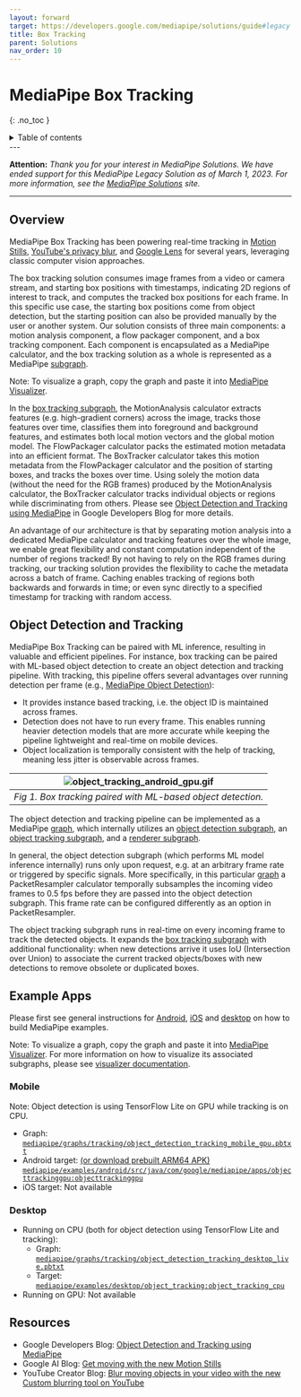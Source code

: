 ```yaml
---
layout: forward
target: https://developers.google.com/mediapipe/solutions/guide#legacy
title: Box Tracking
parent: Solutions
nav_order: 10
---
```


# MediaPipe Box Tracking
{: .no_toc }

<details close markdown="block">
  <summary>
    Table of contents
  </summary>
  {: .text-delta }
1. TOC
{:toc}
</details>
---

**Attention:** *Thank you for your interest in MediaPipe Solutions.
We have ended support for this MediaPipe Legacy Solution as of March 1, 2023.
For more information, see the
[MediaPipe Solutions](https://developers.google.com/mediapipe/solutions/guide#legacy)
site.*

----

## Overview

MediaPipe Box Tracking has been powering real-time tracking in
[Motion Stills](https://ai.googleblog.com/2016/12/get-moving-with-new-motion-stills.html),
[YouTube's privacy blur](https://youtube-creators.googleblog.com/2016/02/blur-moving-objects-in-your-video-with.html),
and [Google Lens](https://lens.google.com/) for several years, leveraging
classic computer vision approaches.

The box tracking solution consumes image frames from a video or camera stream,
and starting box positions with timestamps, indicating 2D regions of interest to
track, and computes the tracked box positions for each frame. In this specific
use case, the starting box positions come from object detection, but the
starting position can also be provided manually by the user or another system.
Our solution consists of three main components: a motion analysis component, a
flow packager component, and a box tracking component. Each component is
encapsulated as a MediaPipe calculator, and the box tracking solution as a whole
is represented as a MediaPipe
[subgraph](https://github.com/google/mediapipe/tree/master/mediapipe/graphs/tracking/subgraphs/box_tracking_gpu.pbtxt).

Note: To visualize a graph, copy the graph and paste it into
[MediaPipe Visualizer](https://viz.mediapipe.dev/).

In the
[box tracking subgraph](https://github.com/google/mediapipe/tree/master/mediapipe/graphs/tracking/subgraphs/box_tracking_gpu.pbtxt),
the MotionAnalysis calculator extracts features (e.g. high-gradient corners)
across the image, tracks those features over time, classifies them into
foreground and background features, and estimates both local motion vectors and
the global motion model. The FlowPackager calculator packs the estimated motion
metadata into an efficient format. The BoxTracker calculator takes this motion
metadata from the FlowPackager calculator and the position of starting boxes,
and tracks the boxes over time. Using solely the motion data (without the need
for the RGB frames) produced by the MotionAnalysis calculator, the BoxTracker
calculator tracks individual objects or regions while discriminating from
others. Please see
[Object Detection and Tracking using MediaPipe](https://developers.googleblog.com/2019/12/object-detection-and-tracking-using-mediapipe.html)
in Google Developers Blog for more details.

An advantage of our architecture is that by separating motion analysis into a
dedicated MediaPipe calculator and tracking features over the whole image, we
enable great flexibility and constant computation independent of the number of
regions tracked! By not having to rely on the RGB frames during tracking, our
tracking solution provides the flexibility to cache the metadata across a batch
of frame. Caching enables tracking of regions both backwards and forwards in
time; or even sync directly to a specified timestamp for tracking with random
access.

## Object Detection and Tracking

MediaPipe Box Tracking can be paired with ML inference, resulting in valuable
and efficient pipelines. For instance, box tracking can be paired with ML-based
object detection to create an object detection and tracking pipeline. With
tracking, this pipeline offers several advantages over running detection per
frame (e.g., [MediaPipe Object Detection](./object_detection.md)):

*   It provides instance based tracking, i.e. the object ID is maintained across
    frames.
*   Detection does not have to run every frame. This enables running heavier
    detection models that are more accurate while keeping the pipeline
    lightweight and real-time on mobile devices.
*   Object localization is temporally consistent with the help of tracking,
    meaning less jitter is observable across frames.

![object_tracking_android_gpu.gif](https://mediapipe.dev/images/mobile/object_tracking_android_gpu.gif) |
:----------------------------------------------------------------------------------: |
*Fig 1. Box tracking paired with ML-based object detection.*                         |

The object detection and tracking pipeline can be implemented as a MediaPipe
[graph](https://github.com/google/mediapipe/tree/master/mediapipe/graphs/tracking/object_detection_tracking_mobile_gpu.pbtxt),
which internally utilizes an
[object detection subgraph](https://github.com/google/mediapipe/tree/master/mediapipe/graphs/tracking/subgraphs/object_detection_gpu.pbtxt),
an
[object tracking subgraph](https://github.com/google/mediapipe/tree/master/mediapipe/graphs/tracking/subgraphs/object_tracking_gpu.pbtxt),
and a
[renderer subgraph](https://github.com/google/mediapipe/tree/master/mediapipe/graphs/tracking/subgraphs/renderer_gpu.pbtxt).

In general, the object detection subgraph (which performs ML model inference
internally) runs only upon request, e.g. at an arbitrary frame rate or triggered
by specific signals. More specifically, in this particular
[graph](https://github.com/google/mediapipe/tree/master/mediapipe/graphs/tracking/object_detection_tracking_mobile_gpu.pbtxt)
a PacketResampler calculator temporally subsamples the incoming video frames to
0.5 fps before they are passed into the object detection subgraph. This frame
rate can be configured differently as an option in PacketResampler.

The object tracking subgraph runs in real-time on every incoming frame to track
the detected objects. It expands the
[box tracking subgraph](https://github.com/google/mediapipe/tree/master/mediapipe/graphs/tracking/subgraphs/box_tracking_gpu.pbtxt)
with additional functionality: when new detections arrive it uses IoU
(Intersection over Union) to associate the current tracked objects/boxes with
new detections to remove obsolete or duplicated boxes.

## Example Apps

Please first see general instructions for
[Android](../getting_started/android.md), [iOS](../getting_started/ios.md) and
[desktop](../getting_started/cpp.md) on how to build MediaPipe examples.

Note: To visualize a graph, copy the graph and paste it into
[MediaPipe Visualizer](https://viz.mediapipe.dev/). For more information on how
to visualize its associated subgraphs, please see
[visualizer documentation](../tools/visualizer.md).

### Mobile

Note: Object detection is using TensorFlow Lite on GPU while tracking is on CPU.

*   Graph:
    [`mediapipe/graphs/tracking/object_detection_tracking_mobile_gpu.pbtxt`](https://github.com/google/mediapipe/tree/master/mediapipe/graphs/tracking/object_detection_tracking_mobile_gpu.pbtxt)
*   Android target:
    [(or download prebuilt ARM64 APK)](https://drive.google.com/open?id=1UXL9jX4Wpp34TsiVogugV3J3T9_C5UK-)
    [`mediapipe/examples/android/src/java/com/google/mediapipe/apps/objecttrackinggpu:objecttrackinggpu`](https://github.com/google/mediapipe/tree/master/mediapipe/examples/android/src/java/com/google/mediapipe/apps/objecttrackinggpu/BUILD)
*   iOS target: Not available

### Desktop

*   Running on CPU (both for object detection using TensorFlow Lite and
    tracking):
    *   Graph:
        [`mediapipe/graphs/tracking/object_detection_tracking_desktop_live.pbtxt`](https://github.com/google/mediapipe/tree/master/mediapipe/graphs/tracking/object_detection_tracking_desktop_live.pbtxt)
    *   Target:
        [`mediapipe/examples/desktop/object_tracking:object_tracking_cpu`](https://github.com/google/mediapipe/tree/master/mediapipe/examples/desktop/object_tracking/BUILD)
*   Running on GPU: Not available

## Resources

*   Google Developers Blog:
    [Object Detection and Tracking using MediaPipe](https://developers.googleblog.com/2019/12/object-detection-and-tracking-using-mediapipe.html)
*   Google AI Blog:
    [Get moving with the new Motion Stills](https://ai.googleblog.com/2016/12/get-moving-with-new-motion-stills.html)
*   YouTube Creator Blog: [Blur moving objects in your video with the new Custom
    blurring tool on
    YouTube](https://youtube-creators.googleblog.com/2016/02/blur-moving-objects-in-your-video-with.html)
